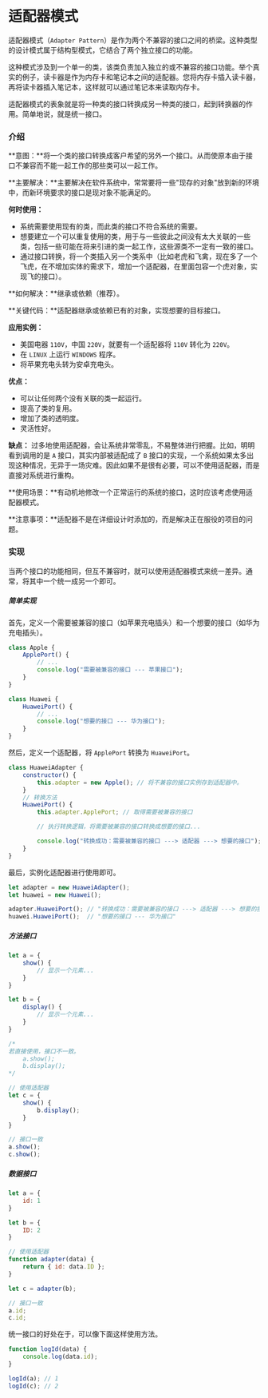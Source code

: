 # 适配器模式

适配器模式（`Adapter Pattern`）是作为两个不兼容的接口之间的桥梁。这种类型的设计模式属于结构型模式，它结合了两个独立接口的功能。

这种模式涉及到一个单一的类，该类负责加入独立的或不兼容的接口功能。举个真实的例子，读卡器是作为内存卡和笔记本之间的适配器。您将内存卡插入读卡器，再将读卡器插入笔记本，这样就可以通过笔记本来读取内存卡。

适配器模式的表象就是将一种类的接口转换成另一种类的接口，起到转换器的作用。简单地说，就是统一接口。



### 介绍

**意图：**将一个类的接口转换成客户希望的另外一个接口。从而使原本由于接口不兼容而不能一起工作的那些类可以一起工作。

**主要解决：**主要解决在软件系统中，常常要将一些"现存的对象"放到新的环境中，而新环境要求的接口是现对象不能满足的。

**何时使用：** 

- 系统需要使用现有的类，而此类的接口不符合系统的需要。
- 想要建立一个可以重复使用的类，用于与一些彼此之间没有太大关联的一些类，包括一些可能在将来引进的类一起工作，这些源类不一定有一致的接口。
- 通过接口转换，将一个类插入另一个类系中（比如老虎和飞禽，现在多了一个飞虎，在不增加实体的需求下，增加一个适配器，在里面包容一个虎对象，实现飞的接口）。

**如何解决：**继承或依赖（推荐）。

**关键代码：**适配器继承或依赖已有的对象，实现想要的目标接口。

**应用实例：**

- 美国电器 `110V`，中国 `220V`，就要有一个适配器将 `110V` 转化为 `220V`。
- 在 `LINUX` 上运行 `WINDOWS` 程序。
- 将苹果充电头转为安卓充电头。

**优点：**

- 可以让任何两个没有关联的类一起运行。
- 提高了类的复用。
- 增加了类的透明度。
- 灵活性好。

**缺点：** 过多地使用适配器，会让系统非常零乱，不易整体进行把握。比如，明明看到调用的是 `A` 接口，其实内部被适配成了 `B` 接口的实现，一个系统如果太多出现这种情况，无异于一场灾难。因此如果不是很有必要，可以不使用适配器，而是直接对系统进行重构。

**使用场景：**有动机地修改一个正常运行的系统的接口，这时应该考虑使用适配器模式。

**注意事项：**适配器不是在详细设计时添加的，而是解决正在服役的项目的问题。



### 实现

当两个接口的功能相同，但互不兼容时，就可以使用适配器模式来统一差异。通常，将其中一个统一成另一个即可。

##### 简单实现

首先，定义一个需要被兼容的接口（如苹果充电插头）和一个想要的接口（如华为充电插头）。

```js
class Apple {
    ApplePort() {
        // ...
        console.log("需要被兼容的接口 --- 苹果接口");
    }
}

class Huawei {
    HuaweiPort() {
        // ...
        console.log("想要的接口 --- 华为接口");
    }
}
```

然后，定义一个适配器，将 `ApplePort` 转换为 `HuaweiPort`。

```js
class HuaweiAdapter {
    constructor() {
        this.adapter = new Apple(); // 将不兼容的接口实例存到适配器中。
    }
    // 转换方法
    HuaweiPort() {
        this.adapter.ApplePort; // 取得需要被兼容的接口

        // 执行转换逻辑，将需要被兼容的接口转换成想要的接口...

        console.log("转换成功：需要被兼容的接口 ---> 适配器 ---> 想要的接口");
    }
}
```

最后，实例化适配器进行使用即可。

```js
let adapter = new HuaweiAdapter();
let huawei = new Huawei();

adapter.HuaweiPort(); // "转换成功：需要被兼容的接口 ---> 适配器 ---> 想要的接口"
huawei.HuaweiPort();  // "想要的接口 --- 华为接口"
```

##### 方法接口

```js
let a = {
    show() {
        // 显示一个元素...
    }
}

let b = {
    display() {
        // 显示一个元素...
    }
}

/* 
若直接使用，接口不一致。
    a.show();
    b.display();
*/

// 使用适配器
let c = {
    show() {
        b.display();
    }
}

// 接口一致
a.show();
c.show();
```

##### 数据接口

```js
let a = {
    id: 1
}

let b = {
    ID: 2
}

// 使用适配器
function adapter(data) {
    return { id: data.ID };
}

let c = adapter(b);

// 接口一致
a.id;
c.id;
```

统一接口的好处在于，可以像下面这样使用方法。

```js
function logId(data) {
    console.log(data.id);
}

logId(a); // 1
logId(c); // 2
```

